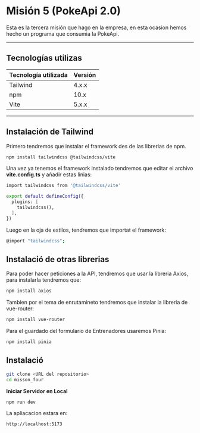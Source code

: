 # Misión 5 (PokeApi 2.0)

Esta es la tercera misión que hago en la empresa, en esta ocasion hemos hecho un programa que consumia la PokeApi.

---

## Tecnologías utilizas


| Tecnología utilizada  | Versión |
|---------------------- |---------|
| Tailwind              | 4.x.x   |
| npm                   | 10.x    |
| Vite                  | 5.x.x   |

---

## Instalación de Tailwind

Primero tendremos que instalar el framework des de las librerias de npm.

```bash
npm install tailwindcss @tailwindcss/vite
```

Una vez ya tenemos el framework instalado tendremos que editar el archivo **vite.config.ts** y añadir estas linias:

```bash
import tailwindcss from '@tailwindcss/vite'

export default defineConfig({
  plugins: [
    tailwindcss(),
  ],
})
```

Luego en la oja de estilos, tendremos que importat el framework:

```bash
@import "tailwindcss";
```
## Instalació de otras librerias

Para poder hacer peticiones a la API, tendremos que usar la libreria Axios, para instalarla tendremos que:

```bash
npm install axios
```
Tambien por el tema de enrutamineto tendremos que instalar la libreria de vue-router:

```bash
npm install vue-router 
```

Para el guardado del formulario de Entrenadores usaremos Pinia:

```bash
npm install pinia
```
## Instalació 

```bash
git clone <URL del repositorio>
cd misson_four
```

**Iniciar Servidor en Local**

```bash
npm run dev
```
La apliacacion estara en:

```bash
http://localhost:5173
```

